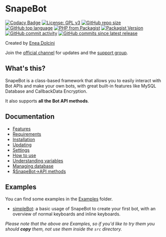 # SnapeBot

[![Codacy Badge](https://api.codacy.com/project/badge/Grade/615dd3b4625e4cfca450ff35e9f1f621)](https://app.codacy.com/app/neneone/SnapeBot?utm_source=github.com&utm_medium=referral&utm_content=neneone/SnapeBot&utm_campaign=Badge_Grade_Dashboard)
[![License: GPL v3](https://img.shields.io/badge/License-GPLv3-blue.svg)](https://www.gnu.org/licenses/gpl-3.0)
[![GitHub repo size](https://img.shields.io/github/repo-size/neneone/SnapeBot?label=Repository%20size)](https://github.com/neneone/SnapeBot)
[![GitHub top language](https://img.shields.io/github/languages/top/neneone/SnapeBot?label=PHP)](https://github.com/neneone/SnapeBot)
[![PHP from Packagist](https://img.shields.io/packagist/php-v/neneone/SnapeBot?label=PHP)](https://github.com/neneone/SnapeBot)
[![Packagist Version](https://img.shields.io/packagist/v/neneone/SnapeBot?label=Packagist)](https://github.com/neneone/SnapeBot)
[![GitHub commit activity](https://img.shields.io/github/commit-activity/w/neneone/SnapeBot)](https://github.com/neneone/SnapeBot)
[![GitHub commits since latest release](https://img.shields.io/github/commits-since/neneone/SnapeBot/latest)](https://github.com/neneone/SnapeBot)

Created by <a href="https://neneone.dev/" target="_blank">Enea Dolcini</a>

Join the <a href="https://t.me/NeneoneDev">official channel</a> for updates and the <a href="https://t.me/PHPBotSupport">support group</a>.

## What's this?

SnapeBot is a class-based framework that allows you to easily interact with Bot APIs and make your own bots, with great built-in features like MySQL Database and CallbackData Encryption.

It also supports **all the Bot API methods**.

## Documentation

* [Features](https://snapebot.neneone.xyz/features.html)
* [Requirements](https://snapebot.neneone.xyz/installation.html#requirements)
* [Installation](https://snapebot.neneone.xyz/installation.html#installation)
* [Updating](https://snapebot.neneone.xyz/update.html)
* [Settings](https://snapebot.neneone.xyz/settings.html)
* [How to use](https://snapebot.neneone.xyz/how_to_use.html)
* [Understanding variables](https://snapebot.neneone.xyz/variables.html)
* [Managing database](https://snapebot.neneone.xyz/database.html)
* [$SnapeBot->API methods](https://snapebot.neneone.xyz/API/methods.html)

## Examples

You can find some examples in the [Examples](https://github.com/neneone/SnapeBot/tree/master/Examples) folder.

* [simpleBot](https://github.com/neneone/SnapeBot/tree/master/Examples/simpleBot): a basic usage of SnapeBot to create your first bot, with an overview of normal keyboards and inline keyboards.

_Please note that the above are Examples, so if you'd like to try them you should **copy** them, not use them inside the `src` directory._
